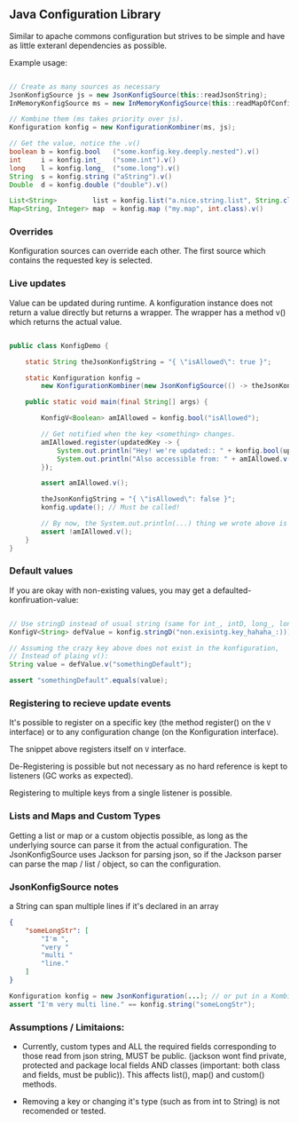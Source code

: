 
## Java Configuration Library

Similar to apache commons configuration but strives to be simple and have as
little exteranl dependencies as possible.

Example usage:

```java

// Create as many sources as necessary
JsonKonfigSource js = new JsonKonfigSource(this::readJsonString);
InMemoryKonfigSource ms = new InMemoryKonfigSource(this::readMapOfConfigs);

// Kombine them (ms takes priority over js).
Konfiguration konfig = new KonfigurationKombiner(ms, js);

// Get the value, notice the .v()
boolean b = konfig.bool   ("some.konfig.key.deeply.nested").v()
int     i = konfig.int_   ("some.int").v()
long    l = konfig.long_  ("some.long").v()
String  s = konfig.string ("aString").v()
Double  d = konfig.double ("double").v()

List<String>         list = konfig.list("a.nice.string.list", String.class).v()
Map<String, Integer> map  = konfig.map ("my.map", int.class).v()

```

### Overrides

Konfiguration sources can override each other. The first source which contains
the requested key is selected.


### Live updates

Value can be updated during runtime. A konfiguration instance does not return 
a value directly but returns a wrapper. The wrapper has a method v() which 
returns the actual value.  

```java

public class KonfigDemo {

    static String theJsonKonfigString = "{ \"isAllowed\": true }"; 

    static Konfiguration konfig = 
        new KonfigurationKombiner(new JsonKonfigSource(() -> theJsonKonfigString));;

    public static void main(final String[] args) {

        KonfigV<Boolean> amIAllowed = konfig.bool("isAllowed");

        // Get notified when the key <something> changes.
        amIAllowed.register(updatedKey -> {
            System.out.println("Hey! we're updated:: " + konfig.bool(updatedKey)));        
            System.out.println("Also accessible from: " + amIAllowed.v());        
        });

        assert amIAllowed.v();

        theJsonKonfigString = "{ \"isAllowed\": false }";
        konfig.update(); // Must be called!

        // By now, the System.out.println(...) thing we wrote above is also called.
        assert !amIAllowed.v();
    }
}

```

### Default values

If you are okay with non-existing values, you may get a defaulted-konfiruation-value:

```java

// Use stringD instead of usual string (same for int_, intD, long_, longD, ...)
KonfigV<String> defValue = konfig.stringD("non.exisintg.key_hahaha_:)))_boo");

// Assuming the crazy key above does not exist in the konfiguration,
// Instead of plaing v():
String value = defValue.v("somethingDefault");

assert "somethingDefault".equals(value);

```

### Registering to recieve update events

It's possible to register on a specific key (the method register() on the `V`
interface) or to any configuration change (on the Konfiguration interface).

The snippet above registers itself on `V` interface.

De-Registering is possible but not necessary as no hard reference is kept to
listeners (GC works as expected).

Registering to multiple keys from a single listener is possible.


### Lists and Maps and Custom Types

Getting a list or map  or a custom objectis possible, as long as the 
underlying source can parse it from the actual configuration. The 
JsonKonfigSource uses Jackson for parsing json, so if the Jackson parser can 
parse the map / list / object, so can the configuration.

### JsonKonfigSource notes

a String can span multiple lines if it's declared in an array

```json
{
    "someLongStr": [
        "I'm ",
        "very "
        "multi "
        "line."
    ]
}
```

```java
Konfiguration konfig = new JsonKonfiguration(...); // or put in a Kombiner
assert "I'm very multi line." == konfig.string("someLongStr");
```


### Assumptions / Limitaions:
 
 - Currently, custom types and ALL the required fields corresponding to those 
   read from json string, MUST be public. (jackson wont find private, protected
   and package local fields AND classes (important: both class and fields, must
   be public)). This affects list(), map() and custom() methods.

 - Removing a key or changing it's type (such as from int to String) is not
   recomended or tested.
